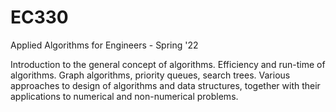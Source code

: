 # EC330
Applied Algorithms for Engineers - Spring '22

Introduction to the general concept of algorithms. Efficiency and run-time of algorithms. Graph algorithms, priority queues, search trees. Various approaches to design of algorithms and data structures, together with their applications to numerical and non-numerical problems.
